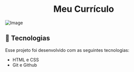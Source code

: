 <h1 align="center"> Meu Currículo </h1>

![Image](https://github.com/user-attachments/assets/add44f0a-0bf7-40a0-999b-52c74647cde5)

## 🚀 Tecnologias

Esse projeto foi desenvolvido com as seguintes tecnologias:

- HTML e CSS
- Git e Github
